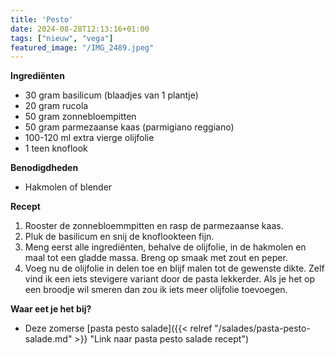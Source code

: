 ```yaml
---
title: 'Pesto'
date: 2024-08-28T12:13:16+01:00
tags: ["nieuw", "vega"]
featured_image: "/IMG_2489.jpeg"
---
```


**Ingrediënten**
- 30 gram basilicum (blaadjes van 1 plantje)
- 20 gram rucola
- 50 gram zonnebloempitten
- 50 gram parmezaanse kaas (parmigiano reggiano)
- 100-120 ml extra vierge olijfolie
- 1 teen knoflook

**Benodigdheden**
- Hakmolen of blender

**Recept**
1. Rooster de zonnebloemmpitten en rasp de parmezaanse kaas. 
2. Pluk de basilicum en snij de knoflookteen fijn.
3. Meng eerst alle ingrediënten, behalve de olijfolie, in de hakmolen en maal tot een gladde massa. Breng op smaak met zout en peper.
4. Voeg nu de olijfolie in delen toe en blijf malen tot de gewenste dikte. Zelf vind ik een iets stevigere variant door de pasta lekkerder. Als je het op een broodje wil smeren dan zou ik iets meer olijfolie toevoegen.

**Waar eet je het bij?**
- Deze zomerse [pasta pesto salade]({{< relref "/salades/pasta-pesto-salade.md" >}} "Link naar pasta pesto salade recept")
